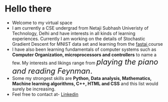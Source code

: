 # Hello there
- Welcome to my virtual space 
- I am currently a CSE undergrad from Netaji Subhash Univeristy of Technology, Delhi and have interests in all kinds of learning experiences. Currently I am working on the details of Stochastic Gradient Descent for MNIST data set and learning from the <a href = "http://fast.ai"> fastai </a> course
- I have also been learning fundamentals of computer systems such as **Computer Organization, microprocessors and controllers** to name
a few. My interests and likings range from <font size = 5>*playing the piano and reading Feynman*.</font>
- Some my strongest skills are **Python, Data analysis, Mathematics, Machine learning algorithms, C++, HTML and CSS** and this list would surely be increasing.
- Feel free to contact at- <a href = "https://www.linkedin.com/in/harshit-gupta-75b2171b3/"> Linkedin </a> 
